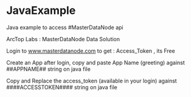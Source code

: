 # JavaExample
Java example to access #MasterDataNode api

ArcTop Labs : MasterDataNode Data Solution

Login to www.masterdatanode.com to get : Access_Token , its Free

Create an App after login, copy and paste App Name (greeting) against ##APPNAME## string on java file

Copy and Replace the access_token (available in your login) against ####ACCESSTOKEN#### string on java file
